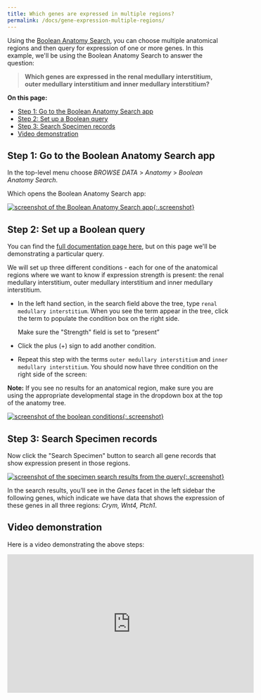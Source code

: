 ```yaml
---
title: Which genes are expressed in multiple regions?
permalink: /docs/gene-expression-multiple-regions/
---
```


Using the [Boolean Anatomy Search](../boolean-anatomy-search/), you can choose multiple anatomical regions and then query for expression of one or more genes. In this example, we'll be using the Boolean Anatomy Search to answer the question:

> **Which genes are expressed in the renal medullary interstitium, outer medullary interstitium and inner medullary interstitium?**

**On this page:**
- [Step 1: Go to the Boolean Anatomy Search app](#step-1-go-to-the-boolean-anatomy-search-app)
- [Step 2: Set up a Boolean query](#step-2-set-up-a-boolean-query)
- [Step 3: Search Specimen records](#step-3-search-specimen-records)
- [Video demonstration](#video-demonstration)

## Step 1: Go to the Boolean Anatomy Search app

In the top-level menu choose _BROWSE DATA_ > _Anatomy_ > _Boolean Anatomy Search_.

Which opens the Boolean Anatomy Search app:

[![screenshot of the Boolean Anatomy Search app](boolean-search-app.png){:.screenshot}](boolean-search-app.png)

## Step 2: Set up a Boolean query

You can find the [full documentation page here](../../boolean-anatomy-search/), but on this page we'll be demonstrating a particular query.

We will set up three different conditions - each for one of the anatomical regions where we want to know if expression strength is present: the renal medullary interstitium, outer medullary interstitium and inner medullary interstitium.

* In the left hand section, in the search field above the tree, type `renal medullary interstitium`. When you see the term appear in the tree, click the term to populate the condition box on the right side.

  Make sure the "Strength" field is set to “present”

* Click the plus (+) sign to add another condition.

* Repeat this step with the terms `outer medullary interstitium` and `inner medullary interstitium`. You should now have three condition on the right side of the screen:

**Note:** If you see no results for an anatomical region, make sure you are using the appropriate developmental stage in the dropdown box at the top of the anatomy tree.

[![screenshot of the boolean conditions](boolean-conditions.png){:.screenshot}](boolean-conditions.png)


## Step 3: Search Specimen records

Now click the "Search Specimen" button to search all gene records that show expression present in those regions.

[![screenshot of the specimen search results from the query](boolean-search-specimen-results.png){:.screenshot}](boolean-search-specimen-results.png)

In the search results, you’ll see in the _Genes_ facet in the left sidebar the following genes, which indicate we have data that shows the expression of these genes in all three regions: _Crym, Wnt4, Ptch1_.

## Video demonstration

Here is a video demonstrating the above steps:

<iframe width="560" height="315" src="https://www.youtube.com/embed/FCYddOXGhGk" frameborder="0" allow="accelerometer; autoplay; clipboard-write; encrypted-media; gyroscope; picture-in-picture" allowfullscreen></iframe>
